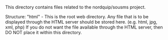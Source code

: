 This directory contains files related to the nordquip/sousms project.

Structure:
"html" - This is the root web directory. Any file that is to be displayed through the HTML server should be stored here. (e.g. html, jpg, xml, php)  If you do not want the file available through the HTML server, then  DO NOT place it within this directory.
